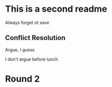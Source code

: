 
# This is a second readme

Always forget ot save

## Conflict Resolution

Argue, I guess

I don't argue before lunch 

# Round 2
